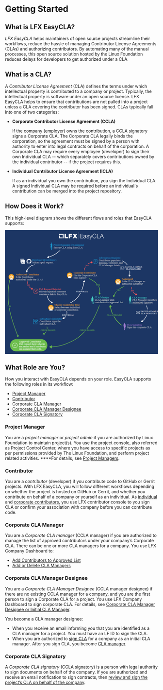 # Getting Started

## What is LFX EasyCLA? <a id="what-is-easycla"></a>

_LFX EasyCLA_ helps maintainers of open source projects streamline their workflows, reduce the hassle of managing Contributor License Agreements \(CLAs\) and authorizing contributors. By automating many of the manual processes, this open source solution hosted by the Linux Foundation reduces delays for developers to get authorized under a CLA.

## What is a CLA? <a id="what-is-a-cla"></a>

A _Contributor License Agreement_ \(CLA\) defines the terms under which intellectual property is contributed to a company or project. Typically, the intellectual property is software under an open source license. LFX EasyCLA helps to ensure that contributions are not pulled into a project unless a CLA covering the contributor has been signed. CLAs typically fall into one of two categories:

* **Corporate Contributor License Agreement \(CCLA\)**

  If the company \(employer\) owns the contribution, a CCLA signatory signs a Corporate CLA. The Corporate CLA legally binds the corporation, so the agreement must be signed by a person with authority to enter into legal contracts on behalf of the corporation. A Corporate CLA may require every employee \(developer\) to sign their own Individual CLA -- which separately covers contributions owned by the individual contributor -- if the project requires this.

* **Individual Contributor License Agreement \(ICLA\)**

  If as an individual you own the contribution, you sign the Individual CLA. A signed Individual CLA may be required before an individual's contribution can be merged into the project repository.

## How Does it Work? <a id="how-does-it-work"></a>

This high-level diagram shows the different flows and roles that EasyCLA supports:

![EasyCLA Flow Diagram](../../.gitbook/assets/cla-flow-diagram.png)

## What Role are You? <a id="what-role-are-you"></a>

How you interact with EasyCLA depends on your role. EasyCLA supports the following roles in its workflow:

* [Project Manager](./#project-manager)
* [Contributor](./#contributor)
* [Corporate CLA Manager](./#corporate-cla-manager)
* [Corporate CLA Manager Designee](./#corporate-cla-manager-designee)
* [Corporate CLA Signatory](./#corporate-cla-signatory)

### Project Manager <a id="project-manager"></a>

You are a _project manager_  or _project admin_ if you are authorized by Linux Foundation to maintain project\(s\). You use the project console, also referred as Project Control Center, where you have access to specific projects as per permissions provided by The Linux Foundation, and perform project related activities. ****For details, see [Project Managers](../project-managers/).

### Contributor <a id="contributor"></a>

You are a _contributor_ \(developer\) if you contribute code to GitHub or Gerrit projects. With LFX EasyCLA, you will follow different workflows depending on whether the project is hosted on GitHub or Gerrit, and whether you contribute on behalf of a company or yourself as an individual. As [individual](../contributors/individual-contributor.md) and [corporate contributors](../contributors/corporate-contributor.md), you use LFX contributor console to you sign CLA or confirm your association with company before you can contribute code.

### Corporate CLA Manager

You are a _Corporate CLA manager_ \(CCLA manager\) if you are authorized to manage the list of approved contributors under your company’s Corporate CLA. There can be one or more CLA managers for a company. You use LFX Company Dashboard to:

* [Add Contributors to Approved List](../corporate-cla-managers/approve-and-manage-contributors.md)
* [Add or Delete CLA Managers](../corporate-cla-managers/add-or-delete-cla-managers.md)

### Corporate CLA Manager Designee

You are a _Corporate CLA Manager Designee_ \(CCLA manager designee\) if there are no existing CCLA manager for a company, and you are the first person to sign a Corporate CLA for a project. You use LFX Company Dashboard to sign corporate CLA. For details, see [Corporate CLA Manager Designee or Initial CLA Manager](../corporate-cla-manager-designee-or-initial-cla-manager/).

You become a CLA manager designee:

* When you receive an email informing you that you are identified as a CLA manager for a project. You must have an LF ID to sign the CLA.
* When you are authorized to [sign CLA](../corporate-cla-manager-designee-or-initial-cla-manager/sign-corporate-cla-for-a-company.md) for a company as an initial CLA manager. After you sign CLA, you become [CLA manager](../corporate-cla-managers/). 

### Corporate CLA Signatory <a id="corporate-cla-signatory"></a>

A _Corporate CLA signatory_ \(CCLA signatory\) is a person with legal authority to sign documents on behalf of the company. If you are authorized and receive an email notification to sign contracts, then [review and sign the project’s CLA on behalf of the company](../corporate-cla-signatories/review-and-sign-a-corporate-cla-by-request.md).


